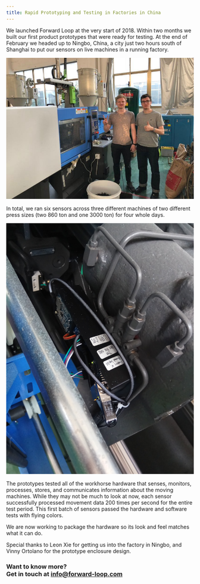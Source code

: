 ```yaml
---
title: Rapid Prototyping and Testing in Factories in China
---
```


We launched Forward Loop at the very start of 2018. Within two months we built our first product prototypes that were ready for testing. At the end of February we headed up to Ningbo, China, a city just two hours south of Shanghai to put our sensors on live machines in a running factory.

![Celebrating a successful test](/public/IMG-20180228-WA0001.jpg)

In total, we ran six sensors across three different machines of two different press sizes (two 860 ton and one 3000 ton) for four whole days.

![A pair of sensors on one machine](/public/IMG_20180227_155023.jpg)

The prototypes tested all of the workhorse hardware that senses, monitors, processes, stores, and communicates information about the moving machines. While they may not be much to look at now, each sensor successfully processed movement data 200 times per second for the entire test period. This first batch of sensors passed the hardware and software tests with flying colors.

We are now working to package the hardware so its look and feel matches what it can do.

Special thanks to Leon Xie for getting us into the factory in Ningbo, and Vinny Ortolano for the prototype enclosure design.

### **Want to know more? <br/>Get in touch at [info@forward-loop.com](mailto:info@forward-loop.com)**